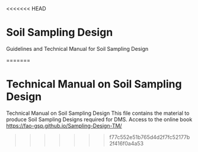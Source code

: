 <<<<<<< HEAD
# Soil Sampling Design
Guidelines and Technical Manual for Soil Sampling Design

=======
# Technical Manual on Soil Sampling Design
Technical Manual on Soil Sampling Design
This file contains the material to produce Soil Sampling Designs required for DMS.
Access to the online book https://fao-gsp.github.io/Sampling-Design-TM/
>>>>>>> f77c552e51b765d4d2f7fc52177b2f416f0a4a53
